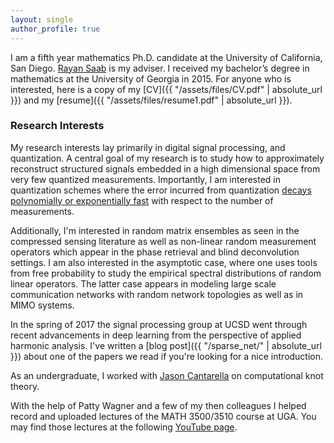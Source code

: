 ```yaml
--- 
layout: single
author_profile: true
---
```


I am a fifth year mathematics Ph.D. candidate at the University
of California, San Diego. [Rayan Saab](http://www.math.ucsd.edu/~rsaab/) is my adviser.
I received my bachelor’s degree in mathematics at the University of Georgia in 2015.
For anyone who is interested, here is a copy of my [CV]({{ "/assets/files/CV.pdf" | absolute_url }}) and my [resume]({{ "/assets/files/resume1.pdf" | absolute_url }}).

### Research Interests
My research interests lay primarily in digital signal processing, and quantization. 
A central goal of my research is to study how to approximately reconstruct structured signals embedded in a high dimensional space
from very few quantized measurements. Importantly, I am interested in quantization schemes where the error incurred from
quantization [decays polynomially or exponentially fast](https://elybrand.github.io//quantization/) with respect to the number of measurements.

Additionally, I'm interested in random matrix ensembles as seen in the compressed sensing literature as 
well as non-linear random measurement operators which appear in the phase retrieval and blind deconvolution settings.
I am also interested in the asymptotic case, where one uses tools from free probability
to study the empirical spectral distributions of random linear operators. The latter case appears
in modeling large scale communication networks with random network topologies as well as in MIMO systems.

In the spring of 2017 the signal processing group at UCSD went through recent advancements in deep learning
from the perspective of applied harmonic analysis. I've written a [blog post]({{ "/sparse_net/" | absolute_url }}) about one of the papers
we read if you're looking for a nice introduction.

As an undergraduate, I worked with [Jason Cantarella](https://www.jasoncantarella.com/wordpress/)
on computational knot theory.

With the help of Patty Wagner and a few of my then colleagues I helped record and uploaded lectures of the MATH 3500/3510 course at UGA. You may find those lectures at the following [YouTube page](https://www.youtube.com/channel/UCp9W-et2Zbx7u5_VMiXGtPQ).